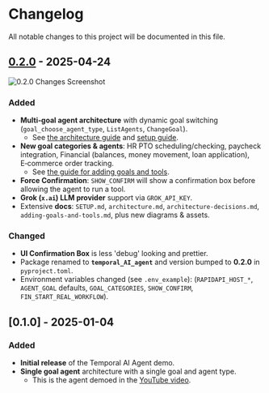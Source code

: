 # Changelog

All notable changes to this project will be documented in this file.

## [0.2.0] - 2025-04-24

![0.2.0 Changes Screenshot](./assets/0.2.0_changes.jpeg)

### Added
- **Multi‑goal agent architecture** with dynamic goal switching (`goal_choose_agent_type`, `ListAgents`, `ChangeGoal`).
    - See [the architecture guide](./architecture.md) and [setup guide](./SETUP.md).
- **New goal categories & agents**: HR PTO scheduling/checking, paycheck integration, Financial (balances, money movement, loan application), E‑commerce order tracking.
    - See [the guide for adding goals and tools](./adding-goals-and-tools.md).
- **Force Confirmation**: `SHOW_CONFIRM` will show a confirmation box before allowing the agent to run a tool.
- **Grok (`x.ai`) LLM provider** support via `GROK_API_KEY`.
- Extensive **docs**: `SETUP.md`, `architecture.md`, `architecture-decisions.md`, `adding-goals-and-tools.md`, plus new diagrams & assets.

### Changed
- **UI Confirmation Box** is less 'debug' looking and prettier.
- Package renamed to **`temporal_AI_agent`** and version bumped to **0.2.0** in `pyproject.toml`.
- Environment variables changed (see `.env_example`): (`RAPIDAPI_HOST_*`, `AGENT_GOAL` defaults, `GOAL_CATEGORIES`, `SHOW_CONFIRM`, `FIN_START_REAL_WORKFLOW`).

## [0.1.0] - 2025-01-04

### Added
- **Initial release** of the Temporal AI Agent demo.
- **Single goal agent** architecture with a single goal and agent type.
    - This is the agent demoed in the [YouTube video](https://www.youtube.com/watch?v=GEXllEH2XiQ).

[0.2.0]: https://github.com/temporal-community/temporal-ai-agent/pull/29